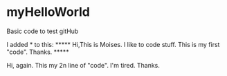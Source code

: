 # myHelloWorld
Basic code to test gitHub

I added * to this: ***** Hi,This is Moises.  I like to code stuff.  This is my first "code".  Thanks. *****

Hi, again.  This my 2n line of "code".  I'm tired.  Thanks.

